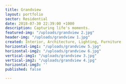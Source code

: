 ```yaml
---
title: Grandview
layout: portfolio
sector: Residential
date: 2018-07-30 22:39:00 +1000
description: Capturing life's moments.
featured-img: "/uploads/grandview 2.jpg"
header-img: "/uploads/grandview 1.jpg"
created: Interior, Architecture, Lighting, Furniture
horizontal-img1: "/uploads/grandview 5.jpg"
horizontal-img2: "/uploads/grandview 6.jpg"
vertical-img1: "/uploads/grandview 3.jpg"
vertical-img2: "/uploads/grandview 4.jpg"
horizontal-img3: ''
published: false

---
```

